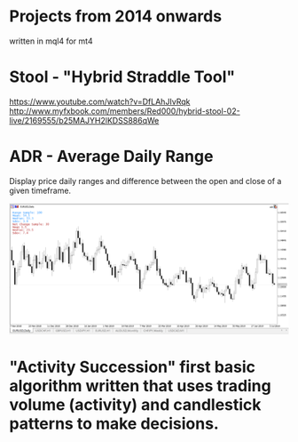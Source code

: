 # Projects from 2014 onwards
written in mql4 for mt4
# Stool - "Hybrid Straddle Tool"

https://www.youtube.com/watch?v=DfLAhJIvRqk
http://www.myfxbook.com/members/Red000/hybrid-stool-02-live/2169555/b25MAJYH2lKDSS886qWe

# ADR - Average Daily Range
 Display price daily ranges and difference between the open and close of a given timeframe.

![screenshot](https://github.com/V-Mitch/metatrader-projects/blob/master/example_adr.PNG?raw=true)

# "Activity Succession" first basic algorithm written that uses trading volume (activity) and candlestick patterns to make decisions. 

